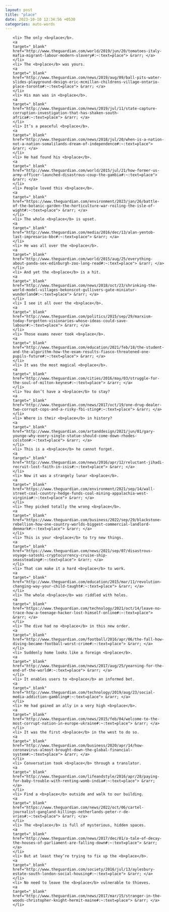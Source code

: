 ```yaml
---
layout: post
title: "place"
date: 2023-10-10 12:34:56 +0530
categories: auto-words
---
```

<ol>

    <li> The only <b>place</b>.
    <a 
    target="_blank" 
    href="http://www.theguardian.com/world/2019/jun/20/tomatoes-italy-mafia-migrant-labour-modern-slavery#:~:text=place"> &rarr; </a>
    </li>
    <li> The <b>place</b> was yours.
    <a 
    target="_blank" 
    href="http://www.theguardian.com/news/2019/aug/09/ball-pits-water-slides-playground-design-eric-mcmillan-childrens-village-ontario-place-toronto#:~:text=place"> &rarr; </a>
    </li>
    <li> His man was in <b>place</b>.
    <a 
    target="_blank" 
    href="http://www.theguardian.com/news/2019/jul/11/state-capture-corruption-investigation-that-has-shaken-south-africa#:~:text=place"> &rarr; </a>
    </li>
    <li> It’s a peaceful <b>place</b>.
    <a 
    target="_blank" 
    href="http://www.theguardian.com/news/2018/jul/20/when-is-a-nation-not-a-nation-somalilands-dream-of-independence#:~:text=place"> &rarr; </a>
    </li>
    <li> He had found his <b>place</b>.
    <a 
    target="_blank" 
    href="http://www.theguardian.com/world/2015/jul/21/how-former-us-army-officer-launched-disastrous-coup-the-gambia#:~:text=place"> &rarr; </a>
    </li>
    <li> People loved this <b>place</b>.
    <a 
    target="_blank" 
    href="https://www.theguardian.com/environment/2023/jan/26/battle-of-the-botanic-garden-the-horticulture-war-roiling-the-isle-of-wight#:~:text=place"> &rarr; </a>
    </li>
    <li> The whole <b>place</b> is upset.
    <a 
    target="_blank" 
    href="http://www.theguardian.com/media/2016/dec/13/alan-yentob-last-impresario-bbc#:~:text=place"> &rarr; </a>
    </li>
    <li> He was all over the <b>place</b>.
    <a 
    target="_blank" 
    href="http://www.theguardian.com/world/2015/aug/25/everything-about-panda-sex-edinburgh-zoo-long-read#:~:text=place"> &rarr; </a>
    </li>
    <li> And yet the <b>place</b> is a hit.
    <a 
    target="_blank" 
    href="http://www.theguardian.com/news/2018/oct/23/shrinking-the-world-model-villages-bekonscot-gullivers-gate-miniatur-wunderland#:~:text=place"> &rarr; </a>
    </li>
    <li> I see it all over the <b>place</b>.
    <a 
    target="_blank" 
    href="http://www.theguardian.com/politics/2015/sep/29/marxism-today-forgotten-visionaries-whose-ideas-could-save-labour#:~:text=place"> &rarr; </a>
    </li>
    <li> Those exams never took <b>place</b>.
    <a 
    target="_blank" 
    href="http://www.theguardian.com/education/2021/feb/18/the-student-and-the-algorithm-how-the-exam-results-fiasco-threatened-one-pupils-future#:~:text=place"> &rarr; </a>
    </li>
    <li> It was the most magical <b>place</b>.
    <a 
    target="_blank" 
    href="http://www.theguardian.com/cities/2016/may/03/struggle-for-the-soul-of-milton-keynes#:~:text=place"> &rarr; </a>
    </li>
    <li> You don’t have a <b>place</b> to stay?
    <a 
    target="_blank" 
    href="http://www.theguardian.com/news/2017/oct/19/one-drug-dealer-two-corrupt-cops-and-a-risky-fbi-sting#:~:text=place"> &rarr; </a>
    </li>
    <li> Where is their <b>place</b> in history?
    <a 
    target="_blank" 
    href="http://www.theguardian.com/artanddesign/2021/jun/01/gary-younge-why-every-single-statue-should-come-down-rhodes-colston#:~:text=place"> &rarr; </a>
    </li>
    <li> This is a <b>place</b> he cannot forget.
    <a 
    target="_blank" 
    href="http://www.theguardian.com/news/2016/apr/12/reluctant-jihadi-recruit-lost-faith-in-isis#:~:text=place"> &rarr; </a>
    </li>
    <li> Now it was a strangely lunar <b>place</b>.
    <a 
    target="_blank" 
    href="https://www.theguardian.com/environment/2021/sep/14/wall-street-coal-country-hedge-funds-coal-mining-appalachia-west-virginia#:~:text=place"> &rarr; </a>
    </li>
    <li> They picked totally the wrong <b>place</b>.
    <a 
    target="_blank" 
    href="https://www.theguardian.com/business/2022/sep/29/blackstone-rebellion-how-one-country-worlds-biggest-commercial-landlord-denmark#:~:text=place"> &rarr; </a>
    </li>
    <li> This is your <b>place</b> to try new things.
    <a 
    target="_blank" 
    href="https://www.theguardian.com/news/2021/sep/07/disastrous-voyage-satoshi-cryptocurrency-cruise-ship-seassteading#:~:text=place"> &rarr; </a>
    </li>
    <li> That can make it a hard <b>place</b> to work.
    <a 
    target="_blank" 
    href="http://www.theguardian.com/education/2015/mar/11/revolution-changing-way-your-child-taught#:~:text=place"> &rarr; </a>
    </li>
    <li> The whole <b>place</b> was riddled with holes.
    <a 
    target="_blank" 
    href="https://www.theguardian.com/technology/2021/oct/14/leave-no-trace-how-a-teenage-hacker-lost-himself-online#:~:text=place"> &rarr; </a>
    </li>
    <li> The dive had no <b>place</b> in this new order.
    <a 
    target="_blank" 
    href="http://www.theguardian.com/football/2016/apr/06/the-fall-how-diving-became-football-worst-crime#:~:text=place"> &rarr; </a>
    </li>
    <li> Suddenly home looks like a foreign <b>place</b>.
    <a 
    target="_blank" 
    href="http://www.theguardian.com/news/2017/aug/25/yearning-for-the-end-of-the-world#:~:text=place"> &rarr; </a>
    </li>
    <li> It enables users to <b>place</b> an informed bet.
    <a 
    target="_blank" 
    href="http://www.theguardian.com/technology/2019/aug/23/social-media-addiction-gambling#:~:text=place"> &rarr; </a>
    </li>
    <li> He had gained an ally in a very high <b>place</b>.
    <a 
    target="_blank" 
    href="http://www.theguardian.com/news/2015/feb/04/welcome-to-the-most-corrupt-nation-in-europe-ukraine#:~:text=place"> &rarr; </a>
    </li>
    <li> It was the first <b>place</b> in the west to do so.
    <a 
    target="_blank" 
    href="http://www.theguardian.com/business/2020/apr/14/how-coronavirus-almost-brought-down-the-global-financial-system#:~:text=place"> &rarr; </a>
    </li>
    <li> Conversation took <b>place</b> through a translator.
    <a 
    target="_blank" 
    href="http://www.theguardian.com/lifeandstyle/2016/apr/28/paying-for-baby-trouble-with-renting-womb-india#:~:text=place"> &rarr; </a>
    </li>
    <li> Find a <b>place</b> outside and walk to our building.
    <a 
    target="_blank" 
    href="https://www.theguardian.com/news/2022/oct/06/cartel-journalist-gangland-killings-netherlands-peter-r-de-vries#:~:text=place"> &rarr; </a>
    </li>
    <li> The <b>place</b> is full of mysterious, hidden spaces.
    <a 
    target="_blank" 
    href="http://www.theguardian.com/news/2017/dec/01/a-tale-of-decay-the-houses-of-parliament-are-falling-down#:~:text=place"> &rarr; </a>
    </li>
    <li> But at least they’re trying to fix up the <b>place</b>.
    <a 
    target="_blank" 
    href="http://www.theguardian.com/society/2016/jul/13/aylesbury-estate-south-london-social-housing#:~:text=place"> &rarr; </a>
    </li>
    <li> No need to leave the <b>place</b> vulnerable to thieves.
    <a 
    target="_blank" 
    href="http://www.theguardian.com/news/2017/mar/15/stranger-in-the-woods-christopher-knight-hermit-maine#:~:text=place"> &rarr; </a>
    </li>